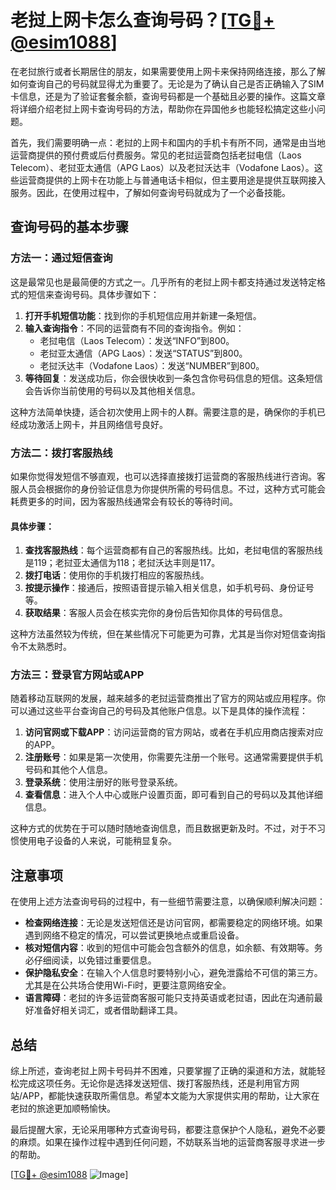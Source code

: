 # 老挝上网卡怎么查询号码？[[TG💪+ @esim1088](https://t.me/s/esim1088)]

在老挝旅行或者长期居住的朋友，如果需要使用上网卡来保持网络连接，那么了解如何查询自己的号码就显得尤为重要了。无论是为了确认自己是否正确输入了SIM卡信息，还是为了验证套餐余额，查询号码都是一个基础且必要的操作。这篇文章将详细介绍老挝上网卡查询号码的方法，帮助你在异国他乡也能轻松搞定这些小问题。

首先，我们需要明确一点：老挝的上网卡和国内的手机卡有所不同，通常是由当地运营商提供的预付费或后付费服务。常见的老挝运营商包括老挝电信（Laos Telecom）、老挝亚太通信（APG Laos）以及老挝沃达丰（Vodafone Laos）。这些运营商提供的上网卡在功能上与普通电话卡相似，但主要用途是提供互联网接入服务。因此，在使用过程中，了解如何查询号码就成为了一个必备技能。

## 查询号码的基本步骤

### 方法一：通过短信查询
这是最常见也是最简便的方式之一。几乎所有的老挝上网卡都支持通过发送特定格式的短信来查询号码。具体步骤如下：

1. **打开手机短信功能**：找到你的手机短信应用并新建一条短信。
2. **输入查询指令**：不同的运营商有不同的查询指令。例如：
   - 老挝电信（Laos Telecom）：发送“INFO”到800。
   - 老挝亚太通信（APG Laos）：发送“STATUS”到800。
   - 老挝沃达丰（Vodafone Laos）：发送“NUMBER”到800。
3. **等待回复**：发送成功后，你会很快收到一条包含你号码信息的短信。这条短信会告诉你当前使用的号码以及其他相关信息。

这种方法简单快捷，适合初次使用上网卡的人群。需要注意的是，确保你的手机已经成功激活上网卡，并且网络信号良好。

### 方法二：拨打客服热线
如果你觉得发短信不够直观，也可以选择直接拨打运营商的客服热线进行咨询。客服人员会根据你的身份验证信息为你提供所需的号码信息。不过，这种方式可能会耗费更多的时间，因为客服热线通常会有较长的等待时间。

#### 具体步骤：
1. **查找客服热线**：每个运营商都有自己的客服热线。比如，老挝电信的客服热线是119；老挝亚太通信为118；老挝沃达丰则是117。
2. **拨打电话**：使用你的手机拨打相应的客服热线。
3. **按提示操作**：接通后，按照语音提示输入相关信息，如手机号码、身份证号等。
4. **获取结果**：客服人员会在核实完你的身份后告知你具体的号码信息。

这种方法虽然较为传统，但在某些情况下可能更为可靠，尤其是当你对短信查询指令不太熟悉时。

### 方法三：登录官方网站或APP
随着移动互联网的发展，越来越多的老挝运营商推出了官方的网站或应用程序。你可以通过这些平台查询自己的号码及其他账户信息。以下是具体的操作流程：

1. **访问官网或下载APP**：访问运营商的官方网站，或者在手机应用商店搜索对应的APP。
2. **注册账号**：如果是第一次使用，你需要先注册一个账号。这通常需要提供手机号码和其他个人信息。
3. **登录系统**：使用注册好的账号登录系统。
4. **查看信息**：进入个人中心或账户设置页面，即可看到自己的号码以及其他详细信息。

这种方式的优势在于可以随时随地查询信息，而且数据更新及时。不过，对于不习惯使用电子设备的人来说，可能稍显复杂。

## 注意事项

在使用上述方法查询号码的过程中，有一些细节需要注意，以确保顺利解决问题：

- **检查网络连接**：无论是发送短信还是访问官网，都需要稳定的网络环境。如果遇到网络不稳定的情况，可以尝试更换地点或重启设备。
- **核对短信内容**：收到的短信中可能会包含额外的信息，如余额、有效期等。务必仔细阅读，以免错过重要信息。
- **保护隐私安全**：在输入个人信息时要特别小心，避免泄露给不可信的第三方。尤其是在公共场合使用Wi-Fi时，更要注意网络安全。
- **语言障碍**：老挝的许多运营商客服可能只支持英语或老挝语，因此在沟通前最好准备好相关词汇，或者借助翻译工具。

## 总结

综上所述，查询老挝上网卡号码并不困难，只要掌握了正确的渠道和方法，就能轻松完成这项任务。无论你是选择发送短信、拨打客服热线，还是利用官方网站/APP，都能快速获取所需信息。希望本文能为大家提供实用的帮助，让大家在老挝的旅途更加顺畅愉快。

最后提醒大家，无论采用哪种方式查询号码，都要注意保护个人隐私，避免不必要的麻烦。如果在操作过程中遇到任何问题，不妨联系当地的运营商客服寻求进一步的帮助。

[[TG💪+ @esim1088](https://t.me/s/esim1088) ![Image](https://i.postimg.cc/4NQfJmqS/Snipaste-2025-05-13-00-14-12.png)]
